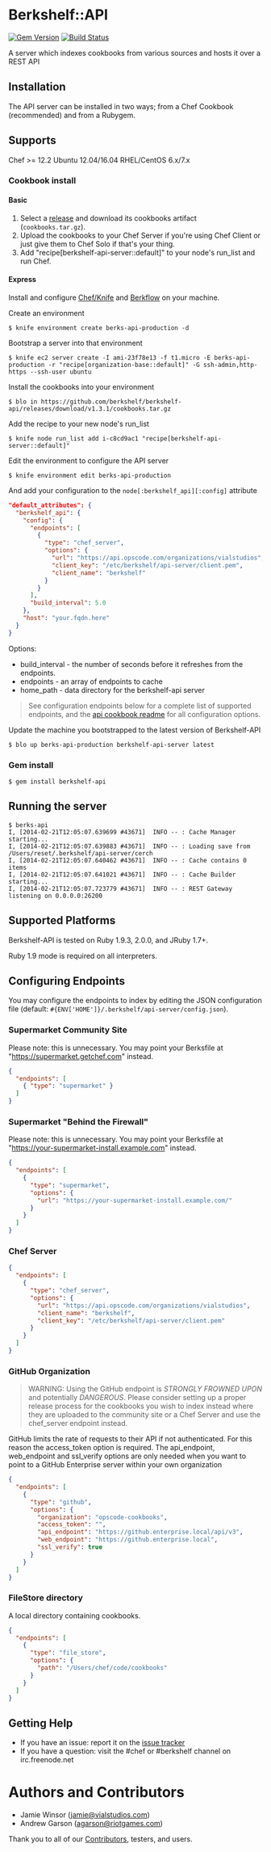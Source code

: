 # Berkshelf::API
[![Gem Version](https://badge.fury.io/rb/berkshelf-api.svg)](http://badge.fury.io/rb/berkshelf-api)
[![Build Status](https://travis-ci.org/berkshelf/berkshelf-api.svg?branch=master)](https://travis-ci.org/berkshelf/berkshelf-api)

A server which indexes cookbooks from various sources and hosts it over a REST API

## Installation

The API server can be installed in two ways; from a Chef Cookbook (recommended) and from a Rubygem.

## Supports

Chef >= 12.2
Ubuntu 12.04/16.04
RHEL/CentOS 6.x/7.x

### Cookbook install

#### Basic

1. Select a [release](https://github.com/berkshelf/berkshelf-api/releases) and download its cookbooks artifact (`cookbooks.tar.gz`).
2. Upload the cookbooks to your Chef Server if you're using Chef Client or just give them to Chef Solo if that's your thing.
3. Add "recipe[berkshelf-api-server::default]" to your node's run_list and run Chef.

#### Express

Install and configure [Chef/Knife](https://github.com/opscode/chef) and [Berkflow](https://github.com/reset/berkflow) on your machine.

Create an environment

    $ knife environment create berks-api-production -d

Bootstrap a server into that environment

    $ knife ec2 server create -I ami-23f78e13 -f t1.micro -E berks-api-production -r "recipe[organization-base::default]" -G ssh-admin,http-https --ssh-user ubuntu

Install the cookbooks into your environment

    $ blo in https://github.com/berkshelf/berkshelf-api/releases/download/v1.3.1/cookbooks.tar.gz

Add the recipe to your new node's run_list

    $ knife node run_list add i-c8cd9ac1 "recipe[berkshelf-api-server::default]"

Edit the environment to configure the API server

    $ knife environment edit berks-api-production

And add your configuration to the `node[:berkshelf_api][:config]` attribute

```json
"default_attributes": {
  "berkshelf_api": {
    "config": {
      "endpoints": [
        {
          "type": "chef_server",
          "options": {
            "url": "https://api.opscode.com/organizations/vialstudios",
            "client_key": "/etc/berkshelf/api-server/client.pem",
            "client_name": "berkshelf"
          }
        }
      ],
      "build_interval": 5.0
    },
    "host": "your.fqdn.here"
  }
}
```

Options:

  * build_interval - the number of seconds before it refreshes from the endpoints.
  * endpoints - an array of endpoints to cache
  * home_path - data directory for the berkshelf-api server

> See configuration endpoints below for a complete list of supported endpoints, and the [api cookbook readme](https://github.com/berkshelf/berkshelf-api/tree/master/cookbook) for all configuration options.

Update the machine you bootstrapped to the latest version of Berkshelf-API

    $ blo up berks-api-production berkshelf-api-server latest

### Gem install

    $ gem install berkshelf-api

## Running the server

    $ berks-api
    I, [2014-02-21T12:05:07.639699 #43671]  INFO -- : Cache Manager starting...
    I, [2014-02-21T12:05:07.639883 #43671]  INFO -- : Loading save from /Users/reset/.berkshelf/api-server/cerch
    I, [2014-02-21T12:05:07.640462 #43671]  INFO -- : Cache contains 0 items
    I, [2014-02-21T12:05:07.641021 #43671]  INFO -- : Cache Builder starting...
    I, [2014-02-21T12:05:07.723779 #43671]  INFO -- : REST Gateway listening on 0.0.0.0:26200

## Supported Platforms

Berkshelf-API is tested on Ruby 1.9.3, 2.0.0, and JRuby 1.7+.

Ruby 1.9 mode is required on all interpreters.

## Configuring Endpoints

You may configure the endpoints to index by editing the JSON configuration file (default: `#{ENV['HOME']}/.berkshelf/api-server/config.json`).

### Supermarket Community Site

Please note: this is unnecessary. You may point your Berksfile at "https://supermarket.getchef.com" instead.

```json
{
  "endpoints": [
    { "type": "supermarket" }
  ]
}
```

### Supermarket "Behind the Firewall"

Please note: this is unnecessary. You may point your Berksfile at "https://your-supermarket-install.example.com" instead.


```json
{
  "endpoints": [
    {
      "type": "supermarket",
      "options": {
        "url": "https://your-supermarket-install.example.com/"
      }
    }
  ]
}
```

### Chef Server

```json
{
  "endpoints": [
    {
      "type": "chef_server",
      "options": {
        "url": "https://api.opscode.com/organizations/vialstudios",
        "client_name": "berkshelf",
        "client_key": "/etc/berkshelf/api-server/client.pem"
      }
    }
  ]
}
```

### GitHub Organization

> WARNING: Using the GitHub endpoint is *STRONGLY FROWNED UPON* and potentially *DANGEROUS*. Please consider setting up a proper release process for the cookbooks you wish to index instead where they are uploaded to the community site or a Chef Server and use the chef_server endpoint instead.

GitHub limits the rate of requests to their API if not authenticated. For this reason the access_token option
is required. The api_endpoint, web_endpoint and ssl_verify options are only needed when you want to point to
a GitHub Enterprise server within your own organization

```json
{
  "endpoints": [
    {
      "type": "github",
      "options": {
        "organization": "opscode-cookbooks",
        "access_token": "",
        "api_endpoint": "https://github.enterprise.local/api/v3",
        "web_endpoint": "https://github.enterprise.local",
        "ssl_verify": true
      }
    }
  ]
}
```

### FileStore directory

A local directory containing cookbooks.

```json
{
  "endpoints": [
    {
      "type": "file_store",
      "options": {
        "path": "/Users/chef/code/cookbooks"
      }
    }
  ]
}
```

## Getting Help

* If you have an issue: report it on the [issue tracker](https://github.com/berkshelf/berkshelf/issues)
* If you have a question: visit the #chef or #berkshelf channel on irc.freenode.net

# Authors and Contributors

* Jamie Winsor (<jamie@vialstudios.com>)
* Andrew Garson (<agarson@riotgames.com>)

Thank you to all of our [Contributors](https://github.com/berkshelf/berkshelf-api/graphs/contributors), testers, and users.
